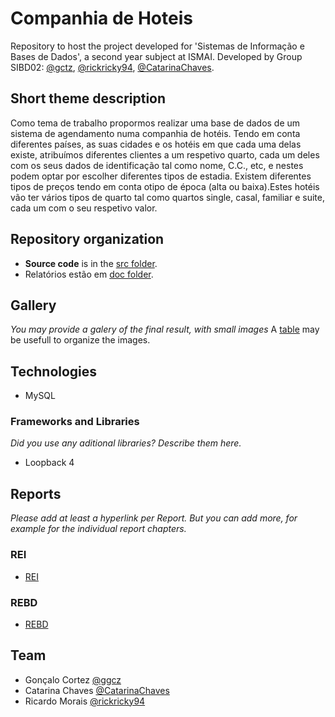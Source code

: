 # Companhia de Hoteis

Repository to host the project developed for 'Sistemas de Informação e Bases de Dados', a second year subject at ISMAI. Developed by Group SIBD02: [@gctz](https://github.com/gctz), [@rickricky94](https://github.com/rickricky94), [@CatarinaChaves](https://github.com/CatarinaChaves).

## Short theme description

Como tema de trabalho propormos realizar uma base de dados de um sistema de agendamento numa companhia de hotéis. Tendo em conta diferentes países, as suas cidades e os hotéis em que cada uma delas existe, atribuímos diferentes clientes a um respetivo quarto, cada um deles com os seus dados de identificação tal como nome, C.C., etc, e nestes podem optar por escolher diferentes tipos de estadia. Existem diferentes tipos de preços tendo em conta otipo de época (alta ou baixa).Estes hotéis vão ter vários tipos de quarto tal como quartos single, casal, familiar e suite, cada um com o seu respetivo valor.

## Repository organization

* **Source code** is in the [src folder](src/).
* Relatórios estão em [doc folder](doc/).

## Gallery

_You may provide a galery of the final result, with small images_
A [table](https://www.markdownguide.org/extended-syntax/#tables) may be usefull to organize the images.

## Technologies

* MySQL

### Frameworks and Libraries

_Did you use any aditional libraries? Describe them here._
* Loopback 4

## Reports
_Please add at least a hyperlink per Report. But you can add more, for example for the individual report chapters._

### REI
* [REI](doc/rei/rei00.md)
### REBD 
* [REBD](doc/rebd/rebd00.md)

## Team
* Gonçalo Cortez [@ggcz](https://github.com/gctz)
* Catarina Chaves [@CatarinaChaves](https://github.com/CatarinaChaves)
* Ricardo Morais [@rickricky94](https://github.com/rickricky94)

